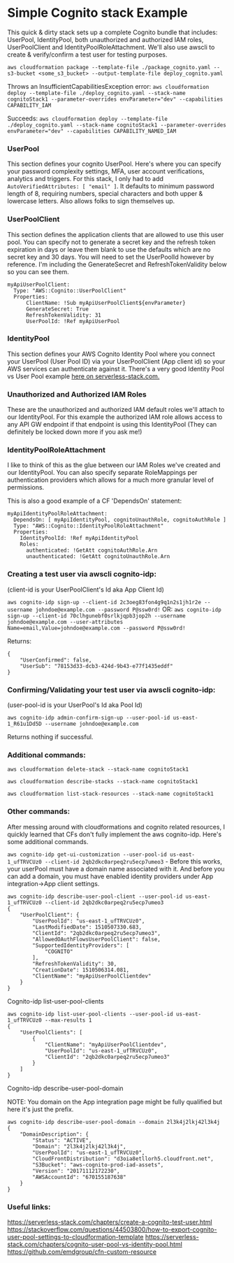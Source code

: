 # Simple Cognito stack Example

This quick & dirty stack sets up a complete Cognito bundle that includes: UserPool, IdentityPool, both unauthorized and authorized IAM roles, UserPoolClient and IdentityPoolRoleAttachment. We'll also use awscli to create & verify/confirm a test user for testing purposes.


`aws cloudformation package --template-file ./package_cognito.yaml --s3-bucket <some_s3_bucket> --output-template-file deploy_cognito.yaml`

Throws an InsufficientCapabilitiesException error:
`aws cloudformation deploy --template-file ./deploy_cognito.yaml --stack-name cognitoStack1 --parameter-overrides envParameter="dev" --capabilities CAPABILITY_IAM`

Succeeds:
`aws cloudformation deploy --template-file ./deploy_cognito.yaml --stack-name cognitoStack1 --parameter-overrides envParameter="dev" --capabilities CAPABILITY_NAMED_IAM`


### UserPool

This section defines your cognito UserPool. Here's where you can specify your password complexity settings, MFA, user account verifications, analytics and triggers. For this stack, I only had to add `AutoVerifiedAttributes: [ "email" ]`. It defaults to minimum password length of 8, requiring numbers, special characters and both upper & lowercase letters. Also allows folks to sign themselves up.

### UserPoolClient

This section defines the application clients that are allowed to use this user pool. You can specify not to generate a secret key and the refresh token expiration in days or leave them blank to use the defaults which are no secret key and 30 days. You will need to set the UserPoolId however by reference. I'm including the GenerateSecret and RefreshTokenValidity below so you can see them.

```
myApiUserPoolClient:
  Type: "AWS::Cognito::UserPoolClient"
  Properties:
      ClientName: !Sub myApiUserPoolClient${envParameter}
      GenerateSecret: True
      RefreshTokenValidity: 31
      UserPoolId: !Ref myApiUserPool
```

### IdentityPool

This section defines your AWS Cognito Identity Pool where you connect your UserPool (User Pool ID) via your UserPoolClient (App client id) so your AWS services can authenticate against it. There's a very good Identity Pool vs User Pool example [here on serverless-stack.com.](https://serverless-stack.com/chapters/cognito-user-pool-vs-identity-pool.html)


### Unauthorized and Authorized IAM Roles

These are the unauthorized and authorized IAM default roles we'll attach to our IdentityPool. For this example the authorized IAM role allows access to any API GW endpoint if that endpoint is using this IdentityPool (They can definitely be locked down more if you ask me!) 

### IdentityPoolRoleAttachment

I like to think of this as the glue between our IAM Roles we've created and our IdentityPool. You can also specify separate RoleMappings per authentication providers which allows for a much more granular level of permissions.

This is also a good example of a CF 'DependsOn' statement:

```
myApiIdentityPoolRoleAttachment:
  DependsOn: [ myApiIdentityPool, cognitoUnauthRole, cognitoAuthRole ]
  Type: "AWS::Cognito::IdentityPoolRoleAttachment"
  Properties:
    IdentityPoolId: !Ref myApiIdentityPool
    Roles: 
      authenticated: !GetAtt cognitoAuthRole.Arn
      unauthenticated: !GetAtt cognitoUnauthRole.Arn
```


### Creating a test user via awscli cognito-idp:

(client-id is your UserPoolClient's Id aka App Client Id)

`aws cognito-idp sign-up --client-id 2c3oeg83fon4g9q1n2s1jh1r2e --username johndoe@example.com --password P@ssw0rd!`
OR:
`aws cognito-idp sign-up --client-id 70clhgunebf0srlkjqpb3jop2h --username johndoe@example.com --user-attributes Name=email,Value=johndoe@example.com --password P@ssw0rd!`

Returns:
```
{
    "UserConfirmed": false, 
    "UserSub": "78153d33-dcb3-424d-9b43-e77f1435eddf"
}
```

### Confirming/Validating your test user via awscli cognito-idp:

(user-pool-id is your UserPool's Id aka Pool Id)

`aws cognito-idp admin-confirm-sign-up --user-pool-id us-east-1_R61u1Dd5D --username johndoe@example.com`

Returns nothing if successful.


### Additional commands:

`aws cloudformation delete-stack --stack-name cognitoStack1`

`aws cloudformation describe-stacks --stack-name cognitoStack1`

`aws cloudformation list-stack-resources --stack-name cognitoStack1`


### Other commands:

After messing around with cloudformations and cognito related resources, I quickly learned that CFs don't fully implement the aws cognito-idp. Here's some additional commands.

`aws cognito-idp get-ui-customization --user-pool-id us-east-1_ufTRVCUz0 --client-id 2qb2dkc0arpeq2ru5ecp7umeo3` - Before this works, your userPool must have a domain name associated with it. And before you can add a domain, you must have enabled identity providers under App integration->App client settings.

```
aws cognito-idp describe-user-pool-client --user-pool-id us-east-1_ufTRVCUz0 --client-id 2qb2dkc0arpeq2ru5ecp7umeo3                                                                                                                   
{
    "UserPoolClient": {
        "UserPoolId": "us-east-1_ufTRVCUz0", 
        "LastModifiedDate": 1510507330.683, 
        "ClientId": "2qb2dkc0arpeq2ru5ecp7umeo3", 
        "AllowedOAuthFlowsUserPoolClient": false, 
        "SupportedIdentityProviders": [
            "COGNITO"
        ], 
        "RefreshTokenValidity": 30, 
        "CreationDate": 1510506314.081, 
        "ClientName": "myApiUserPoolClientdev"
    }
}

```

Cognito-idp list-user-pool-clients

```
aws cognito-idp list-user-pool-clients --user-pool-id us-east-1_ufTRVCUz0 --max-results 1
{
    "UserPoolClients": [
        {
            "ClientName": "myApiUserPoolClientdev", 
            "UserPoolId": "us-east-1_ufTRVCUz0", 
            "ClientId": "2qb2dkc0arpeq2ru5ecp7umeo3"
        }
    ]
}
```

Cognito-idp describe-user-pool-domain

NOTE: You domain on the App integration page might be fully qualified but here it's just the prefix.

```
aws cognito-idp describe-user-pool-domain --domain 2l3k4j2lkj42l3k4j
{
    "DomainDescription": {
        "Status": "ACTIVE", 
        "Domain": "2l3k4j2lkj42l3k4j", 
        "UserPoolId": "us-east-1_ufTRVCUz0", 
        "CloudFrontDistribution": "d3oia8etllorh5.cloudfront.net", 
        "S3Bucket": "aws-cognito-prod-iad-assets", 
        "Version": "20171112172230", 
        "AWSAccountId": "670155187638"
    }
}
```

### Useful links:

https://serverless-stack.com/chapters/create-a-cognito-test-user.html
https://stackoverflow.com/questions/44503800/how-to-export-cognito-user-pool-settings-to-cloudformation-template
https://serverless-stack.com/chapters/cognito-user-pool-vs-identity-pool.html
https://github.com/emdgroup/cfn-custom-resource


